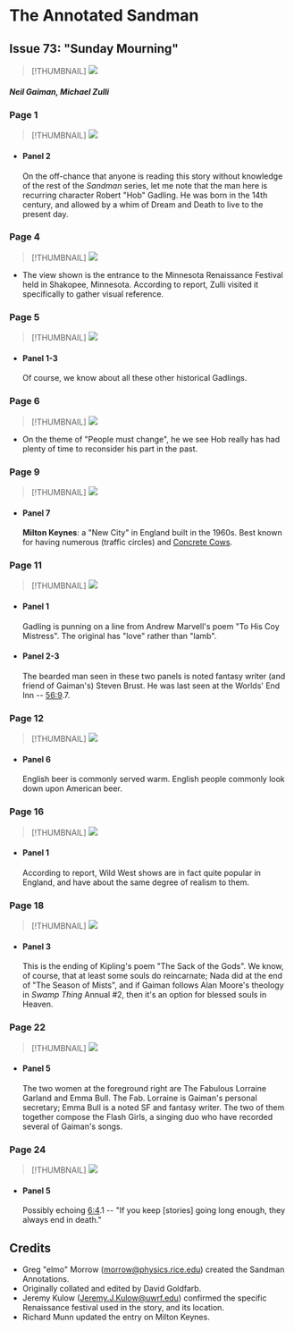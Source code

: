 # The Annotated Sandman

## Issue 73: "Sunday Mourning"

> [!THUMBNAIL] ![](thumbnails/sandman.73/page00.jpg)

##### Neil Gaiman, Michael Zulli

### Page 1

> [!THUMBNAIL] ![](thumbnails/sandman.73/page01.jpg)

- #### Panel 2

  On the off-chance that anyone is reading this story without knowledge of the rest of the _Sandman_ series, let me note that the man here is recurring character Robert "Hob" Gadling. He was born in the 14th century, and allowed by a whim of Dream and Death to live to the present day.

### Page 4

> [!THUMBNAIL] ![](thumbnails/sandman.73/page04.jpg)

- The view shown is the entrance to the Minnesota Renaissance Festival held in Shakopee, Minnesota. According to report, Zulli visited it specifically to gather visual reference.

### Page 5

> [!THUMBNAIL] ![](thumbnails/sandman.73/page05.jpg)

- #### Panel 1-3

  Of course, we know about all these other historical Gadlings.

### Page 6

> [!THUMBNAIL] ![](thumbnails/sandman.73/page06.jpg)

- On the theme of "People must change", he we see Hob really has had plenty of time to reconsider his part in the past.

### Page 9

> [!THUMBNAIL] ![](thumbnails/sandman.73/page09.jpg)

- #### Panel 7

  **Milton Keynes**: a "New City" in England built in the 1960s. Best known for having numerous (traffic circles) and [Concrete Cows](https://en.wikipedia.org/wiki/Concrete_Cows).

### Page 11

> [!THUMBNAIL] ![](thumbnails/sandman.73/page11.jpg)

- #### Panel 1

  Gadling is punning on a line from Andrew Marvell's poem "To His Coy Mistress". The original has "love" rather than "lamb".

- #### Panel 2-3

  The bearded man seen in these two panels is noted fantasy writer (and friend of Gaiman's) Steven Brust. He was last seen at the Worlds' End Inn -- [56:9](sandman.56.md#page-9).7.

### Page 12

> [!THUMBNAIL] ![](thumbnails/sandman.73/page12.jpg)

- #### Panel 6

  English beer is commonly served warm. English people commonly look down upon American beer.

### Page 16

> [!THUMBNAIL] ![](thumbnails/sandman.73/page16.jpg)

- #### Panel 1

  According to report, Wild West shows are in fact quite popular in England, and have about the same degree of realism to them.

### Page 18

> [!THUMBNAIL] ![](thumbnails/sandman.73/page18.jpg)

- #### Panel 3

  This is the ending of Kipling's poem "The Sack of the Gods". We know, of course, that at least some souls do reincarnate; Nada did at the end of "The Season of Mists", and if Gaiman follows Alan Moore's theology in _Swamp Thing_ Annual #2, then it's an option for blessed souls in Heaven.

### Page 22

> [!THUMBNAIL] ![](thumbnails/sandman.73/page22.jpg)

- #### Panel 5

  The two women at the foreground right are The Fabulous Lorraine Garland and Emma Bull. The Fab. Lorraine is Gaiman's personal secretary; Emma Bull is a noted SF and fantasy writer. The two of them together compose the Flash Girls, a singing duo who have recorded several of Gaiman's songs.

### Page 24

> [!THUMBNAIL] ![](thumbnails/sandman.73/page24.jpg)

- #### Panel 5

  Possibly echoing [6:4](sandman.06.md#page-4).1 -- "If you keep [stories] going long enough, they always end in death."

## Credits

- Greg "elmo" Morrow (morrow@physics.rice.edu) created the Sandman Annotations.
- Originally collated and edited by David Goldfarb.
- Jeremy Kulow (Jeremy.J.Kulow@uwrf.edu) confirmed the specific Renaissance festival used in the story, and its location.
- Richard Munn updated the entry on Milton Keynes.
